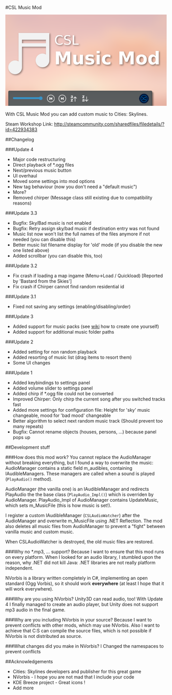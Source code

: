 #CSL Music Mod

![Logo](./Readme_Resources/Logo_800.png)

With CSL Music Mod you can add custom music to Cities: Skylines.

Steam Workshop Link: http://steamcommunity.com/sharedfiles/filedetails/?id=422934383

##Changelog

###Update 4
- Major code restructuring
- Direct playback of *.ogg files
- Next/previous music button
- UI overhaul
- Moved some settings into mod options
- New tag behaviour (now you don't need a "default music")
- More?
- Removed chirper (Message class still existing due to compatibility reasons)

###Update 3.3
- Bugfix: Sky/Bad music is not enabled
- Bugfix: Retry assign sky/bad music if destination entry was not found
- Music list now won't list the full names of the files anymore if not needed (you can disable this)
- Better music list filename display for 'old' mode (if you disable the new one listed above)
- Added scrollbar (you can disable this, too)

###Update 3.2
- Fix crash if loading a map ingame (Menu->Load / Quickload) [Reported by 'Bastard from the Skies']
- Fix crash if Chirper cannot find random residential id

###Update 3.1
- Fixed not saving any settings (enabling/disabling/order)

###Update 3
- Added support for music packs (see [wiki](https://github.com/rumangerst/CSLMusicMod/wiki/Create-a-music-pack) how to create one yourself)
- Added support for additional music folder paths

###Update 2
- Added setting for non random playback
- Added resorting of music list (drag items to resort them)
- Some UI changes

###Update 1
- Added keybindings to settings panel
- Added volume slider to settings panel
- Added chirp if \*.ogg file could not be converted
- Improved Chirper: Only chirp the current song after you switched tracks fast
- Added more settings for configuration file: Height for 'sky' music changeable, mood for 'bad mood' changeable
- Better algorithm to select next random music track (Should prevent too many repeats)
- Bugfix: Cannot rename objects (houses, persons, ...) because panel pops up

##Development stuff

###How does this mod work?
You cannot replace the AudioManager without breaking everything, but I found a way to overwrite the music:
AudioManager contains a static field m_audibles, containing IAudibleManagers. These managers are called when a sound is played (```PlayAudio()``` method).

AudioManager (the vanilla one) is an IAudibleManager and redirects PlayAudio the the base class (```PlayAudio_Impl()```) which is overriden by AudioManager. PlayAudio_Impl of AudioManager contains UpdateMusic, which sets m_MusicFile (this is how music is set!).

I register a custom IAudibleManager (```CSLAudioWatcher```) after the AudioManager and overwrite m_MusicFile using .NET Reflection.
The mod also deletes all music files from AudioManager to prevent a "fight" between vanilla music and custom music.

When CSLAudioWatcher is destroyed, the old music files are restored.

###Why no \*.mp3, ... support?
Because I want to ensure that this mod runs on every platform. When I looked for an audio library, I stumbled upon the reason, why .NET did not kill Java: .NET libraries are not really platform independent.

NVorbis is a library written completely in C#, implementing an open standard (Ogg Vorbis), so it should work **everywhere** (at least I hope that it will work everywhere).

###Why are you using NVorbis? Unity3D can read audio, too!
With Update 4 I finally managed to create an audio player, but Unity does not support mp3 audio in the final game.

###Why are you including NVorbis in your source?
Because I want to prevent conflicts with other mods, which may use NVorbis. Also I want to achieve that C:S can compile the source files, which is not possible if NVorbis is not distributed as source.

###What changes did you make in NVorbis?
I Changed the namespaces to prevent conflicts

##Acknowledgements

- Cities: Skylines developers and publisher for this great game
- NVorbis \- I hope you are not mad that I include your code
- KDE Breeze project - Great icons !
- Add more

 
